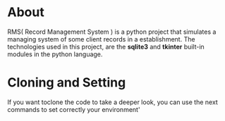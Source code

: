 
# About

RMS( Record Management System ) is a python project that simulates a managing system of some client records in a establishment. The technologies used in this project, are the **sqlite3** and **tkinter** built-in modules in the python language.


# Cloning and Setting
If you want toclone the code to take a deeper look, you can use the next commands to set correctly your environment'

```git


```

